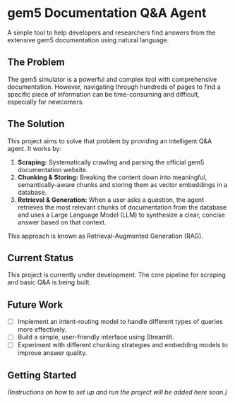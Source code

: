 # gem5 Documentation Q&A Agent

A simple tool to help developers and researchers find answers from the extensive gem5 documentation using natural language.

## The Problem

The gem5 simulator is a powerful and complex tool with comprehensive documentation. However, navigating through hundreds of pages to find a specific piece of information can be time-consuming and difficult, especially for newcomers.

## The Solution

This project aims to solve that problem by providing an intelligent Q&A agent. It works by:

1.  **Scraping:** Systematically crawling and parsing the official gem5 documentation website.
2.  **Chunking & Storing:** Breaking the content down into meaningful, semantically-aware chunks and storing them as vector embeddings in a database.
3.  **Retrieval & Generation:** When a user asks a question, the agent retrieves the most relevant chunks of documentation from the database and uses a Large Language Model (LLM) to synthesize a clear, concise answer based on that context.

This approach is known as Retrieval-Augmented Generation (RAG).

## Current Status

This project is currently under development. The core pipeline for scraping and basic Q&A is being built.

## Future Work

- [ ] Implement an intent-routing model to handle different types of queries more effectively.
- [ ] Build a simple, user-friendly interface using Streamlit.
- [ ] Experiment with different chunking strategies and embedding models to improve answer quality.

## Getting Started

*(Instructions on how to set up and run the project will be added here soon.)*